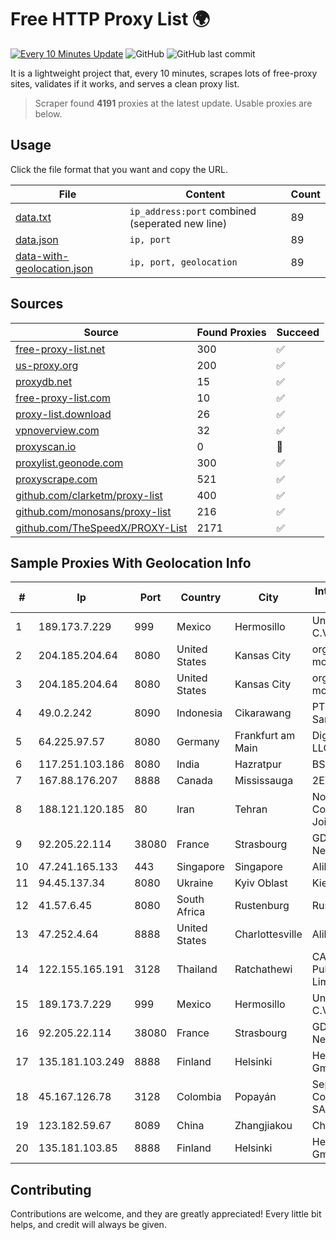 
# Free HTTP Proxy List 🌍

[![Every 10 Minutes Update](https://github.com/mertguvencli/http-proxy-list/actions/workflows/main.yml/badge.svg?branch=main)](https://github.com/mertguvencli/http-proxy-list/actions/workflows/main.yml)
![GitHub](https://img.shields.io/github/license/mertguvencli/http-proxy-list)
![GitHub last commit](https://img.shields.io/github/last-commit/mertguvencli/http-proxy-list)

It is a lightweight project that, every 10 minutes, scrapes lots of free-proxy sites, validates if it works, and serves a clean proxy list.


> Scraper found **4191** proxies at the latest update. Usable proxies are below.

## Usage

Click the file format that you want and copy the URL.


|File|Content|Count|
|----|-------|-----|
|[data.txt](https://raw.githubusercontent.com/mertguvencli/http-proxy-list/main/proxy-list/data.txt)|`ip_address:port` combined (seperated new line)|89|
|[data.json](https://raw.githubusercontent.com/mertguvencli/http-proxy-list/main/proxy-list/data.json)|`ip, port`|89|
|[data-with-geolocation.json](https://raw.githubusercontent.com/mertguvencli/http-proxy-list/main/proxy-list/data-with-geolocation.json)|`ip, port, geolocation`|89|

## Sources

|Source|Found Proxies|Succeed|
|------|-------------|-------|
|[free-proxy-list.net](https://free-proxy-list.net)|300|✅|
|[us-proxy.org](https://www.us-proxy.org)|200|✅|
|[proxydb.net](http://proxydb.net)|15|✅|
|[free-proxy-list.com](https://free-proxy-list.com/?page=&port=&type%5B%5D=http&type%5B%5D=https&up_time=0&search=Search)|10|✅|
|[proxy-list.download](https://www.proxy-list.download/HTTP)|26|✅|
|[vpnoverview.com](https://vpnoverview.com/privacy/anonymous-browsing/free-proxy-servers)|32|✅|
|[proxyscan.io](https://www.proxyscan.io)|0|🚫|
|[proxylist.geonode.com](https://proxylist.geonode.com/api/proxy-list?limit=300&page=1&sort_by=lastChecked&sort_type=desc&protocols=http,https)|300|✅|
|[proxyscrape.com](https://api.proxyscrape.com/v2/?request=displayproxies&protocol=http&timeout=10000&country=all&ssl=all&anonymity=all)|521|✅|
|[github.com/clarketm/proxy-list](https://raw.githubusercontent.com/clarketm/proxy-list/master/proxy-list-raw.txt)|400|✅|
|[github.com/monosans/proxy-list](https://raw.githubusercontent.com/monosans/proxy-list/main/proxies/http.txt)|216|✅|
|[github.com/TheSpeedX/PROXY-List](https://raw.githubusercontent.com/TheSpeedX/PROXY-List/master/http.txt)|2171|✅|


## Sample Proxies With Geolocation Info

|#|Ip|Port|Country|City|Internet Service Provider|
|-|--|----|-------|----|-------------------------|
|1|189.173.7.229|999|Mexico|Hermosillo|Uninet S.A. de C.V|
|2|204.185.204.64|8080|United States|Kansas City|org-morenet.more.net|
|3|204.185.204.64|8080|United States|Kansas City|org-morenet.more.net|
|4|49.0.2.242|8090|Indonesia|Cikarawang|PT Usaha Adi Sanggoro|
|5|64.225.97.57|8080|Germany|Frankfurt am Main|DigitalOcean, LLC|
|6|117.251.103.186|8080|India|Hazratpur|BSNL Internet|
|7|167.88.176.207|8888|Canada|Mississauga|2EZ Network Inc.|
|8|188.121.120.185|80|Iran|Tehran|Noyan Abr Arvan Co. ( Private Joint Stock)|
|9|92.205.22.114|38080|France|Strasbourg|GD MASS Network|
|10|47.241.165.133|443|Singapore|Singapore|Alibaba.com LLC|
|11|94.45.137.34|8080|Ukraine|Kyiv Oblast|Kievline LLC|
|12|41.57.6.45|8080|South Africa|Rustenburg|Rust Scr|
|13|47.252.4.64|8888|United States|Charlottesville|Alibaba.com LLC|
|14|122.155.165.191|3128|Thailand|Ratchathewi|CAT Telecom Public Company Limited|
|15|189.173.7.229|999|Mexico|Hermosillo|Uninet S.A. de C.V|
|16|92.205.22.114|38080|France|Strasbourg|GD MASS Network|
|17|135.181.103.249|8888|Finland|Helsinki|Hetzner Online GmbH|
|18|45.167.126.78|3128|Colombia|Popayán|Sepcom Comunicaciones SAS|
|19|123.182.59.67|8089|China|Zhangjiakou|Chinanet|
|20|135.181.103.85|8888|Finland|Helsinki|Hetzner Online GmbH|



## Contributing

Contributions are welcome, and they are greatly appreciated! Every
little bit helps, and credit will always be given.

